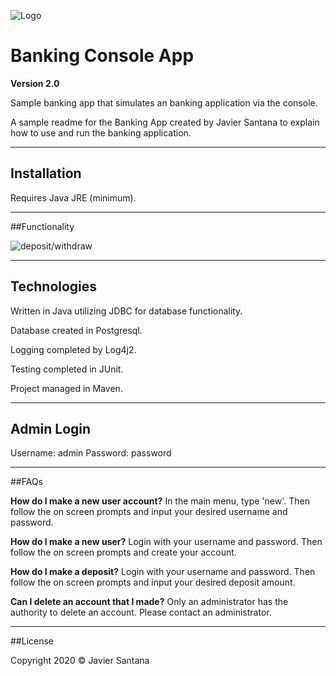 ![Logo](https://lh3.googleusercontent.com/QSj40Vo1qWlD1lExB_7JuxZgpFbFQ3FsW8M3RZFyV1mpgyqpE6AWisA5JeK9lPLuWHIh1qhcySPCoQBlRHSGxY4IU8OzljNLwrYL8ZY1BMDKct_Tr9o8_93BJPUoUck6iSjpr7RqtAVyjie1ReDniMaIePqdamLyHbZwluI5ukZGHmBXe6Fp8OTHGJpvshgnr6pLn8151_1-erIYYCK_SqkDewYp6vye7MbhTd2wQZBelrAblnxuVYVTFRC_LUSO3MBJlBK44wjhndhKH52lPoN61pMX0f3rjumiB2IXdnoiV4FVcK8k5NpNUm07vk4boyzkenfpgiNnojQgiZ-X2tcBekQd7D2e5tt9S5FtrxWVZIY5_l3OaO7DubOFYwjXN9xhGvHufPeDE8xAy0_bKEUgucZ1hMFcCMpAaOAO4xB4C0csbW4ENeCVREsh-ljW4itHsXrioimXKlP50CkqOs-MOXzciKFYQFo86hVj5rdpUSG63s-CBauGCNQN0BiFW8dbUtfXHJEb7cgaVl9kfjAOIMNRse4Ww6gGQgolOaK6sf5a-djgp1FoWctvqFWjSkPJJFICe09fBT2be_D3YWPHiD7wQ9WEVXDY54dGkBBVVyIDBsdUz_rjNbFa7vkY1DXXZmuhvTr8jK_B-66yG52MGJ1s7RTQSzn30NqhQHCNccBVVUrJICzw1P8=w1200-h627-no?authuser=0)

# Banking Console App

**Version 2.0**

Sample banking app that simulates an banking application via the console.

A sample readme for the Banking App created by Javier Santana to explain 
how to use and run the banking application.

---

## Installation

Requires Java JRE (minimum).

---

##Functionality

![deposit/withdraw](http://g.recordit.co/VtPl3uDlYo.gif)

---

## Technologies

Written in Java utilizing JDBC for database functionality.

Database created in Postgresql.

Logging completed by Log4j2.

Testing completed in JUnit.

Project managed in Maven.

---

## Admin Login

Username: admin
Password: password

---

##FAQs

**How do I make a new user account?**
In the main menu, type 'new'. Then follow the on screen prompts and input your desired username and password.

**How do I make a new user?**
Login with your username and password. Then follow the on screen prompts and create your account.

**How do I make a deposit?**
Login with your username and password. Then follow the on screen prompts and input your desired deposit amount.

**Can I delete an account that I made?**
Only an administrator has the authority to delete an account. Please contact an administrator.

---

##License

Copyright 2020 © Javier Santana
